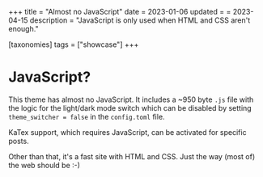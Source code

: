+++
title = "Almost no JavaScript"
date = 2023-01-06
updated = = 2023-04-15
description = "JavaScript is only used when HTML and CSS aren't enough."

[taxonomies]
tags = ["showcase"]
+++

# JavaScript?

This theme has almost no JavaScript. It includes a ~950 byte `.js` file with the logic for the light/dark mode switch which can be disabled by setting `theme_switcher = false` in the `config.toml` file.

KaTex support, which requires JavaScript, can be activated for specific posts.

Other than that, it's a fast site with HTML and CSS. Just the way (most of) the web should be :-)
